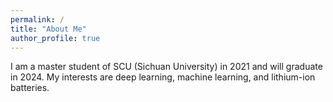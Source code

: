 ```yaml
---
permalink: /
title: "About Me"
author_profile: true
---
```


I am a master student of SCU (Sichuan University) in 2021 and will graduate in 2024. My interests are deep learning, machine learning, and lithium-ion batteries.
